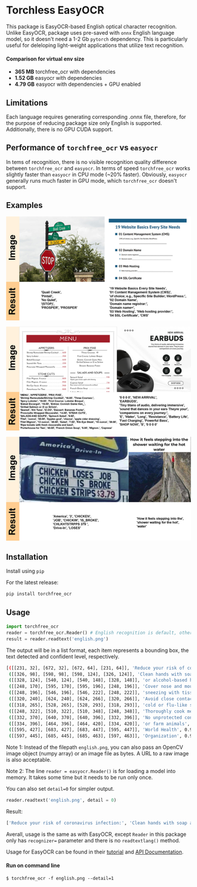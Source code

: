 # Torchless EasyOCR

This package is EasyOCR-based English optical character recognition. Unlike EasyOCR, package uses pre-saved with `onnx` English language model, so it doesn't need a 1-2 Gb `pytorch` dependency. This is particularly useful for deleloping light-weight applications that utilize text recognition.

#### Comparison for virtual env size

- **365 MB** torchfree_ocr with dependencies
- **1.52 GB** easyocr with dependencies 
- **4.79 GB** easyocr with dependencies + GPU enabled

## Limitations
Each language requires generating corresponding .onnx file, therefore, for the purpose of reducing package size only English is supported.
Additionally, there is no GPU CUDA support.

## Performance of `torchfree_ocr` vs `easyocr`
In tems of recognition, there is no visible recognition quality difference between `torchfree_ocr` and `easyocr`.
In terms of speed `torchfree_ocr` works slightly faster than `easyocr` in CPU mode (~20% faster).
Obviously, `easyocr` generally runs much faster in GPU mode, which `torchfree_ocr` doesn't support.

## Examples

![example](examples/example.jpg)

![example2](examples/example2.jpg)

![example3](examples/example3.jpg)

## Installation

Install using `pip`

For the latest release:

``` bash
pip install torchfree_ocr
```

## Usage

``` python
import torchfree_ocr
reader = torchfree_ocr.Reader() # English recognition is default, other languages are not supported
result = reader.readtext('english.png')
```

The output will be in a list format, each item represents a bounding box, the text detected and confident level, respectively.

``` bash
[([[231, 32], [672, 32], [672, 64], [231, 64]], 'Reduce your risk of coronavirus infection:', 0.8413621448628567), 
 ([[326, 98], [598, 98], [598, 124], [326, 124]], 'Clean hands with soap and water', 0.9633979603853523), 
 ([[328, 124], [540, 124], [540, 148], [328, 148]], 'or alcohol-based hand rub', 0.802668636048309), 
 ([[248, 170], [595, 170], [595, 196], [248, 196]], 'Cover nose and mouth when coughing and', 0.9529594602295661), 
 ([[248, 196], [546, 196], [546, 222], [248, 222]], 'sneezing with tissue or flexed elbow', 0.8406205896147358), 
 ([[320, 240], [624, 240], [624, 266], [320, 266]], 'Avoid close contact with anyone with', 0.8602271367787114), 
 ([[318, 265], [528, 265], [528, 293], [318, 293]], 'cold or flu-like symptoms', 0.9378307488433589), 
 ([[248, 322], [510, 322], [510, 348], [248, 348]], 'Thoroughly cook meat and eggs', 0.7159722535422908), 
 ([[332, 370], [640, 370], [640, 396], [332, 396]], 'No unprotected contact with live wild', 0.8346977728209518), 
 ([[334, 396], [464, 396], [464, 420], [334, 420]], 'or farm animals', 0.7179850171130348), 
 ([[595, 427], [683, 427], [683, 447], [595, 447]], 'World Health', 0.9979501800152029), 
 ([[597, 445], [685, 445], [685, 463], [597, 463]], 'Organization', 0.9977550970521537)]
```
Note 1: Instead of the filepath `english.png`, you can also pass an OpenCV image object (numpy array) or an image file as bytes. A URL to a raw image is also acceptable.

Note 2: The line `reader = easyocr.Reader()` is for loading a model into memory. It takes some time but it needs to be run only once.

You can also set `detail=0` for simpler output.

``` python
reader.readtext('english.png', detail = 0)
```
Result:
``` bash
['Reduce your risk of coronavirus infection:', 'Clean hands with soap and water', 'or alcohol-based hand rub', 'Cover nose and mouth when coughing and', 'sneezing with tissue or flexed elbow', 'Avoid close contact with anyone with', 'cold or flu-like symptoms', 'Thoroughly cook meat and eggs', 'No unprotected contact with live wild', 'or farm animals', 'World Health', 'Organization']
```
Averall, usage is the same as with EasyOCR, except `Reader` in this package only has `recognizer=` parameter and there is no `readtextlang()` method.

Usage for EasyOCR can be found in their [tutorial](https://www.jaided.ai/easyocr/tutorial) and [API Documentation](https://www.jaided.ai/easyocr/documentation).

#### Run on command line

```shell
$ torchfree_ocr -f english.png --detail=1
```